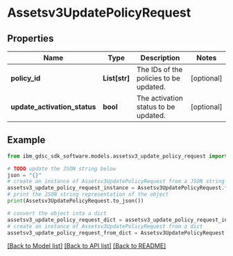 # Assetsv3UpdatePolicyRequest


## Properties

Name | Type | Description | Notes
------------ | ------------- | ------------- | -------------
**policy_id** | **List[str]** | The IDs of the policies to be updated. | [optional] 
**update_activation_status** | **bool** | The activation status to be updated. | [optional] 

## Example

```python
from ibm_gdsc_sdk_software.models.assetsv3_update_policy_request import Assetsv3UpdatePolicyRequest

# TODO update the JSON string below
json = "{}"
# create an instance of Assetsv3UpdatePolicyRequest from a JSON string
assetsv3_update_policy_request_instance = Assetsv3UpdatePolicyRequest.from_json(json)
# print the JSON string representation of the object
print(Assetsv3UpdatePolicyRequest.to_json())

# convert the object into a dict
assetsv3_update_policy_request_dict = assetsv3_update_policy_request_instance.to_dict()
# create an instance of Assetsv3UpdatePolicyRequest from a dict
assetsv3_update_policy_request_from_dict = Assetsv3UpdatePolicyRequest.from_dict(assetsv3_update_policy_request_dict)
```
[[Back to Model list]](../README.md#documentation-for-models) [[Back to API list]](../README.md#documentation-for-api-endpoints) [[Back to README]](../README.md)


